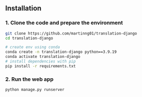 ## Installation
### 1. Clone the code and prepare the environment
```bash
git clone https://github.com/martinng01/translation-django
cd translation-django

# create env using conda
conda create -n translation-django python==3.9.19
conda activate translation-django
# install dependencies with pip
pip install -r requirements.txt
```

### 2. Run the web app
```bash
python manage.py runserver
```